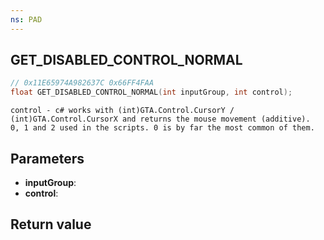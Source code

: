 ```yaml
---
ns: PAD
---
```

## GET_DISABLED_CONTROL_NORMAL

```c
// 0x11E65974A982637C 0x66FF4FAA
float GET_DISABLED_CONTROL_NORMAL(int inputGroup, int control);
```

```
control - c# works with (int)GTA.Control.CursorY / (int)GTA.Control.CursorX and returns the mouse movement (additive).  
0, 1 and 2 used in the scripts. 0 is by far the most common of them.  
```

## Parameters
* **inputGroup**: 
* **control**: 

## Return value
